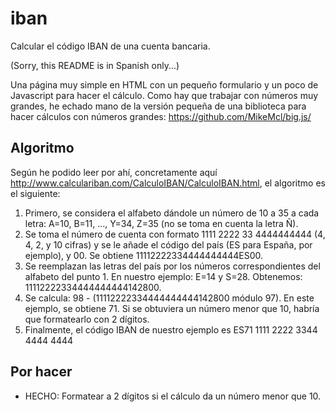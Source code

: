 # iban
Calcular el código IBAN de una cuenta bancaria.

(Sorry, this README is in Spanish only...)

Una página muy simple en HTML con un pequeño formulario y un poco de Javascript para hacer el cálculo.
Como hay que trabajar con números muy grandes, he echado mano de la versión pequeña de una biblioteca para hacer cálculos con números grandes: https://github.com/MikeMcl/big.js/

## Algoritmo
Según he podido leer por ahí, concretamente aquí http://www.calculariban.com/CalculoIBAN/CalculoIBAN.html, el algoritmo es el siguiente:

  1. Primero, se considera el alfabeto dándole un número de 10 a 35 a cada letra: A=10, B=11, ..., Y=34, Z=35 (no se toma en cuenta la letra Ñ).
  2. Se toma el número de cuenta con formato 1111 2222 33 4444444444 (4, 4, 2, y 10 cifras) y se le añade el código del país (ES para España, por ejemplo), y 00. Se obtiene 11112222334444444444ES00.
  3. Se reemplazan las letras del país por los números correspondientes del alfabeto del punto 1. En nuestro ejemplo: E=14 y S=28. Obtenemos: 11112222334444444444142800.
  4. Se calcula: 98 - (11112222334444444444142800 módulo 97). En este ejemplo, se obtiene 71. Si se obtuviera un número menor que 10, habría que formatearlo con 2 dígitos.
  5. Finalmente, el código IBAN de nuestro ejemplo es ES71 1111 2222 3344 4444 4444

## Por hacer
 - HECHO: Formatear a 2 dígitos si el cálculo da un número menor que 10.

